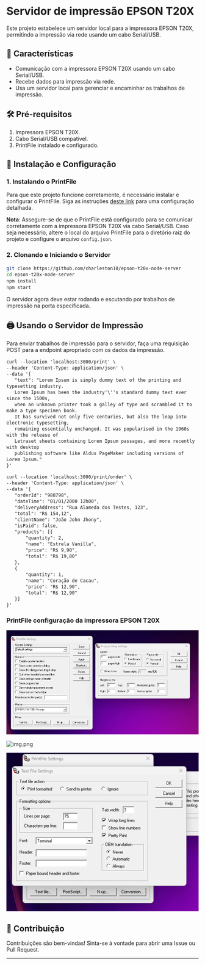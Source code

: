 # Servidor de impressão EPSON T20X

Este projeto estabelece um servidor local para a impressora EPSON T20X, permitindo a impressão via rede usando um cabo Serial/USB.

## 📌 Características

- Comunicação com a impressora EPSON T20X usando um cabo Serial/USB.
- Recebe dados para impressão via rede.
- Usa um servidor local para gerenciar e encaminhar os trabalhos de impressão.

## 🛠️ Pré-requisitos

1. Impressora EPSON T20X.
2. Cabo Serial/USB compatível.
3. PrintFile instalado e configurado.

## 🚀 Instalação e Configuração

### 1. Instalando o PrintFile

Para que este projeto funcione corretamente, é necessário instalar e configurar o PrintFile. Siga as instruções [deste link](https://www.lerup.com/printfile/) para uma configuração detalhada.

**Nota**: Assegure-se de que o PrintFile está configurado para se comunicar corretamente com a impressora EPSON T20X via cabo Serial/USB.
Caso seja necessário, altere o local do arquivo PrintFile para o diretório raiz do projeto e configure o arquivo ```config.json```.

### 2. Clonando e Iniciando o Servidor

```bash
git clone https://github.com/charleston10/epson-t20x-node-server
cd epson-t20x-node-server
npm install
npm start
```

O servidor agora deve estar rodando e escutando por trabalhos de impressão na porta especificada.

## 🖨️ Usando o Servidor de Impressão

Para enviar trabalhos de impressão para o servidor, faça uma requisição POST para a endpoint apropriado com os dados da impressão.

```curl
curl --location 'localhost:3000/print' \
--header 'Content-Type: application/json' \
--data '{
   "text": "Lorem Ipsum is simply dummy text of the printing and typesetting industry. 
   Lorem Ipsum has been the industry'\''s standard dummy text ever since the 1500s, 
   when an unknown printer took a galley of type and scrambled it to make a type specimen book. 
   It has survived not only five centuries, but also the leap into electronic typesetting, 
   remaining essentially unchanged. It was popularised in the 1960s with the release of 
   Letraset sheets containing Lorem Ipsum passages, and more recently with desktop 
   publishing software like Aldus PageMaker including versions of Lorem Ipsum."
}'
```

```curl
curl --location 'localhost:3000/print/order' \
--header 'Content-Type: application/json' \
--data '{
   "orderId": "988798",
   "dateTime": "01/01/2000 12h00",
   "deliveryAddress": "Rua Alameda dos Testes, 123",
   "total": "R$ 154,12",
   "clientName": "João John Jhony",
   "isPaid": false,
   "products": [{
       "quantity": 2,
       "name": "Estrela Vanilla",
       "price": "R$ 9,90",
       "total": "R$ 19,80"
   },
   {
       "quantity": 1,
       "name": "Coração de Cacau",
       "price": "R$ 12,90",
       "total": "R$ 12,90"
   }]
}' 
```

### PrintFile configuração da impressora EPSON T20X
![img.png](images/img.png)

![img.png](img.png)

![img_1.png](images/img_1.png)

## 🤝 Contribuição

Contribuições são bem-vindas! Sinta-se à vontade para abrir uma Issue ou Pull Request.


---

